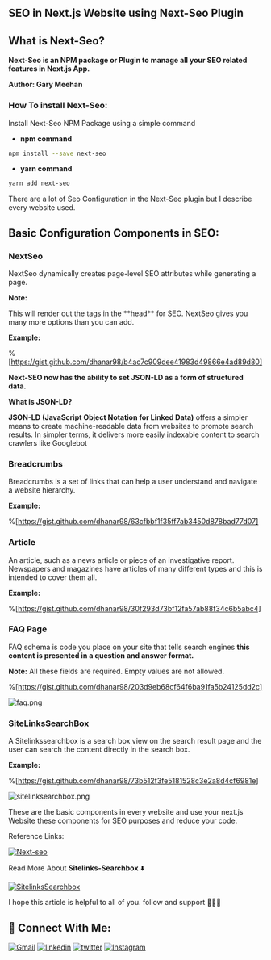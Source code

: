 ## SEO in Next.js Website using Next-Seo Plugin

## What is Next-Seo?

**Next-Seo is an NPM package or Plugin to manage all your SEO related features in Next.js App.**

**Author:  Gary Meehan**

### How To install Next-Seo:

Install Next-Seo NPM Package using a simple command

- **npm command**


```bash
npm install --save next-seo
```

- **yarn command**

```bash
yarn add next-seo
```

There are a lot of Seo Configuration in the Next-Seo plugin but I describe every website used.

## Basic Configuration Components in SEO:

### NextSeo

NextSeo dynamically creates page-level SEO attributes while generating a page.

**Note:**
<p>This will render out the tags in the **head** for SEO.  NextSeo gives you many more options than you can add.</p>

**Example:**

%[https://gist.github.com/dhanar98/b4ac7c909dee41983d49866e4ad89d80]

**Next-SEO now has the ability to set JSON-LD as a form of structured data.** 

**What is JSON-LD?**

**JSON-LD (JavaScript Object Notation for Linked Data)** offers a simpler means to create machine-readable data from websites to promote search results. In simpler terms, it delivers more easily indexable content to search crawlers like Googlebot

### Breadcrumbs

Breadcrumbs is a set of links that can help a user understand and navigate a website hierarchy.

**Example:**

%[https://gist.github.com/dhanar98/63cfbbf1f35ff7ab3450d878bad77d07]


### Article

An article, such as a news article or piece of an investigative report. Newspapers and magazines have articles of many different types and this is intended to cover them all.

**Example:**

%[https://gist.github.com/dhanar98/30f293d73bf12fa57ab88f34c6b5abc4]

### FAQ Page

FAQ schema is code you place on your site that tells search engines **this content is presented in a question and answer format.**


**Note:**
All these fields are required. Empty values are not allowed.

%[https://gist.github.com/dhanar98/203d9eb68cf64f6ba91fa5b24125dd2c]

![faq.png](https://cdn.hashnode.com/res/hashnode/image/upload/v1638124778285/mA1MrX-Va.png)


### SiteLinksSearchBox
A Sitelinkssearchbox is a search box view on the search result page and the user can search the content directly in the search box. 


**Example:**

%[https://gist.github.com/dhanar98/73b512f3fe5181528c3e2a8d4cf6981e]

![sitelinksearchbox.png](https://cdn.hashnode.com/res/hashnode/image/upload/v1638124809603/r_YVKgK7v.png)

These are the basic components in every website and use your next.js Website these components for SEO purposes and reduce your code. 

Reference Links:

 [![Next-seo](https://img.shields.io/badge/Next_Seo-000000?style=for-the-badge&logo=next.js&logoColor=white)](https://github.com/garmeeh/next-seo)

Read More About **Sitelinks-Searchbox** ⬇️

 [![SitelinksSearchbox](https://img.shields.io/badge/Sitelinks_Searchbox-ffd200?style=for-the-badge&logo=googlesearchconsole&logoColor=458CF5)](https://developers.google.com/search/docs/advanced/structured-data/sitelinks-searchbox)

I hope this article is helpful to all of you. follow and support 💜💜💜

## 📱 Connect With Me:
[![Gmail](https://img.shields.io/badge/gmail-F44336?style=for-the-badge&logo=gmail&logoColor=white)](mailto:dhanasekarravi98@gmail.com)
[![linkedin](https://img.shields.io/badge/linkedin-0A66C2?style=for-the-badge&logo=linkedin&logoColor=white)](https://www.linkedin.com/in/dhanar98/)
[![twitter](https://img.shields.io/badge/twitter-1DA1F2?style=for-the-badge&logo=twitter&logoColor=white)](https://twitter.com/dhanar98)
[![Instagram](https://img.shields.io/badge/instagram-000?style=for-the-badge&logo=instagram&logoColor=ffd200)](https://www.instagram.com/dhanar.98/)



